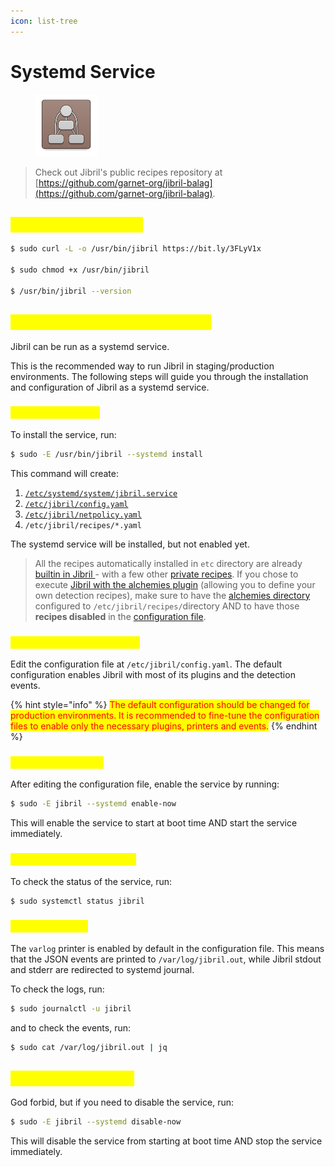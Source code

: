 ```yaml
---
icon: list-tree
---
```


# Systemd Service

<figure><img src="../../../.gitbook/assets/com.github.artemanufrij.graphui.png" alt="" width="99"><figcaption></figcaption></figure>

> Check out Jibril's public recipes repository at [https://github.com/garnet-org/jibril-balag](https://github.com/garnet-org/jibril-balag).

## <mark style="color:yellow;">Obtain Jibril binaries</mark> <a href="#run-jibril-using-command-line-arguments" id="run-jibril-using-command-line-arguments"></a>

```sh
$ sudo curl -L -o /usr/bin/jibril https://bit.ly/3FLyV1x

$ sudo chmod +x /usr/bin/jibril

$ /usr/bin/jibril --version
```

## <mark style="color:yellow;">Run Jibril as a Systemd Service</mark> <a href="#run-jibril-as-a-systemd-service" id="run-jibril-as-a-systemd-service"></a>

Jibril can be run as a systemd service.

This is the recommended way to run Jibril in staging/production environments. The following steps will guide you through the installation and configuration of Jibril as a systemd service.

### <mark style="color:yellow;">Install the Service</mark> <a href="#install-the-service" id="install-the-service"></a>

To install the service, run:

```sh
$ sudo -E /usr/bin/jibril --systemd install
```

This command will create:

1. [`/etc/systemd/system/jibril.service`](systemd-config.md)
2. [`/etc/jibril/config.yaml`](../configuration-file/)
3. [`/etc/jibril/netpolicy.yaml`](../../components/network-policy.md)
4. `/etc/jibril/recipes/*.yaml`

The systemd service will be installed, but not enabled yet.

> All the recipes automatically installed in `etc` directory are already [builtin in Jibril ](../../components/alchemies/builtin-recipes.md)- with a few other [private recipes](../../components/alchemies/builtin-recipes.md#private-recipes). If you chose to execute [Jibril with the alchemies plugin](../../components/alchemies/) (allowing you to define your own detection recipes), make sure to have the [alchemies directory](../../components/alchemies/create-recipes.md) configured to `/etc/jibril/recipes/`directory AND to have those **recipes disabled** in the [configuration file](../configuration-file/).

### <mark style="color:yellow;">Edit the Configuration File</mark> <a href="#edit-the-configuration-file" id="edit-the-configuration-file"></a>

Edit the configuration file at `/etc/jibril/config.yaml`. The default configuration enables Jibril with most of its plugins and the detection events.

{% hint style="info" %}
<mark style="color:red;">The default configuration should be changed for production environments. It is recommended to fine-tune the configuration files to enable only the necessary plugins, printers and events.</mark>
{% endhint %}

### <mark style="color:yellow;">Enable the Service</mark> <a href="#enable-the-service" id="enable-the-service"></a>

After editing the configuration file, enable the service by running:

```sh
$ sudo -E jibril --systemd enable-now
```

This will enable the service to start at boot time AND start the service immediately.

### <mark style="color:yellow;">Check the Service Status</mark> <a href="#check-the-service-status" id="check-the-service-status"></a>

To check the status of the service, run:

```sh
$ sudo systemctl status jibril
```

### <mark style="color:yellow;">Check the Logs</mark> <a href="#check-the-logs" id="check-the-logs"></a>

The `varlog` printer is enabled by default in the configuration file. This means that the JSON events are printed to `/var/log/jibril.out`, while Jibril stdout and stderr are redirected to systemd journal.

To check the logs, run:

```sh
$ sudo journalctl -u jibril
```

and to check the events, run:

```sh
$ sudo cat /var/log/jibril.out | jq
```

## <mark style="color:yellow;">Disable the Service</mark> <a href="#disable-the-service" id="disable-the-service"></a>

God forbid, but if you need to disable the service, run:

```sh
$ sudo -E jibril --systemd disable-now
```

This will disable the service from starting at boot time AND stop the service immediately.
